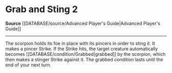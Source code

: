 ﻿---
actions: '[two-actions]'
id: '561'
name: Grab and Sting
rarity: Common
source: '[[DATABASE/source/Advanced Player''s Guide|Advanced Player''s Guide]]'
type: Action

---
# Grab and Sting <span class="action-icon">2</span>

**Source** [[DATABASE/source/Advanced Player's Guide|Advanced Player's Guide]]

---
The scorpion holds its foe in place with its pincers in order to sting it. It makes a pincer Strike. If the Strike hits, the target creature automatically becomes [[DATABASE/condition/Grabbed|grabbed]] by the scorpion, which then makes a stinger Strike against it. The grabbed condition lasts until the end of your next turn.